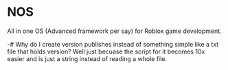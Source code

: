 # NOS
All in one OS (Advanced framework per say) for Roblox game development.

-# Why do I create version publishes instead of something simple like a txt file that holds version? Well just becuase the script for it becomes 10x easier and is just a string instead of reading a whole file.
